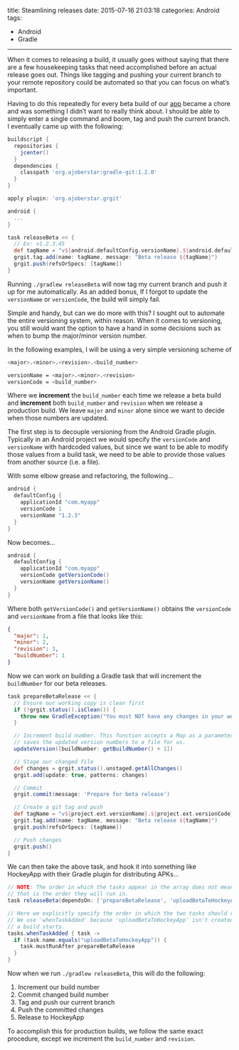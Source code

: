 title: Steamlining releases
date: 2015-07-16 21:03:18
categories: Android
tags:
  - Android
  - Gradle
---
When it comes to releasing a build, it usually goes without saying that there are a few housekeeping tasks that need accomplished before an actual release goes out. Things like tagging and pushing your current branch to your remote repository could be automated so that you can focus on what’s important.

Having to do this repeatedly for every beta build of our [app](https://www.everseat.com/) became a chore and was something I didn’t want to really think about. I should be able to simply enter a single command and boom, tag and push the current branch. I eventually came up with the following:

```groovy
buildscript {
  repositories {
    jcenter()
  }
  dependencies {
    classpath 'org.ajoberstar:gradle-git:1.2.0'
  }
}

apply plugin: 'org.ajoberstar.grgit'

android {
  ...
}

task releaseBeta << {
  // Ex: v1.2.3.45
  def tagName = "v${android.defaultConfig.versionName}.${android.defaultConfig.versionCode}"
  grgit.tag.add(name: tagName, message: "Beta release ${tagName}")
  grgit.push(refsOrSpecs: [tagName])
}
```

Running `./gradlew releaseBeta` will now tag my current branch and push it up for me automatically. As an added bonus, If I forgot to update the `versionName` or `versionCode`, the build will simply fail.

Simple and handy, but can we do more with this? I sought out to automate the entire versioning system, within reason. When it comes to versioning, you still would want the option to have a hand in some decisions such as when to bump the major/minor version number.

In the following examples, I will be using a very simple versioning scheme of

```bash
<major>.<minor>.<revision>.<build_number>

versionName = <major>.<minor>.<revision>
versionCode = <build_number>
```

Where we **increment** the `build_number` each time we release a beta build and **increment** both `build_number` and `revision` when we release a production build. We leave `major` and `minor` alone since we want to decide when those numbers are updated.

The first step is to decouple versioning from the Android Gradle plugin. Typically in an Android project we would specify the `versionCode` and `versionName` with hardcoded values, but since we want to be able to modify those values from a build task, we need to be able to provide those values from another source (i.e. a file).

With some elbow grease and refactoring, the following...

```groovy
android {
  defaultConfig {
    applicationId "com.myapp"
    versionCode 1
    versionName "1.2.3"
  }
}
```

Now becomes...

```groovy
android {
  defaultConfig {
    applicationId "com.myapp"
    versionCode getVersionCode()
    versionName getVersionName()
  }
}
```

Where both `getVersionCode()` and `getVersionName()` obtains the `versionCode` and `versionName` from a file that looks like this:

```json
{  
  "major": 1,
  "minor": 2,
  "revision": 3,
  "buildNumber": 1
}
```

Now we can work on building a Gradle task that will increment the `buildNumber` for our beta releases.

```groovy
task prepareBetaRelease << {
  // Ensure our working copy is clean first
  if (!grgit.status().isClean()) {
    throw new GradleException("You must NOT have any changes in your working copy!")
  }

  // Increment build number. This function accepts a Map as a parameter and
  // saves the updated version numbers to a file for us.
  updateVersion([buildNumber: getBuildNumber() + 1])

  // Stage our changed file
  def changes = grgit.status().unstaged.getAllChanges()
  grgit.add(update: true, patterns: changes)

  // Commit
  grgit.commit(message: 'Prepare for beta release')

  // Create a git tag and push
  def tagName = "v${project.ext.versionName}.${project.ext.versionCode}"
  grgit.tag.add(name: tagName, message: "Beta release ${tagName}")
  grgit.push(refsOrSpecs: [tagName])

  // Push changes
  grgit.push()
}
```

We can then take the above task, and hook it into something like HockeyApp with their Gradle plugin for distributing APKs...

```groovy
// NOTE: The order in which the tasks appear in the array does not mean
// that is the order they will run in.
task releaseBeta(dependsOn: ['prepareBetaRelease', 'uploadBetaToHockeyApp'])

// Here we explicitly specify the order in which the two tasks should run in.
// We use 'whenTaskAdded' because 'uploadBetaToHockeyApp' isn't created until
// a build starts.
tasks.whenTaskAdded { task ->
  if (task.name.equals("uploadBetaToHockeyApp")) {
    task.mustRunAfter prepareBetaRelease
  }
}
```

Now when we run `./gradlew releaseBeta`, this will do the following:

1. Increment our build number
2. Commit changed build number
3. Tag and push our current branch
4. Push the committed changes
5. Release to HockeyApp

To accomplish this for production builds, we follow the same exact procedure, except we increment the `build_number` and `revision`.
